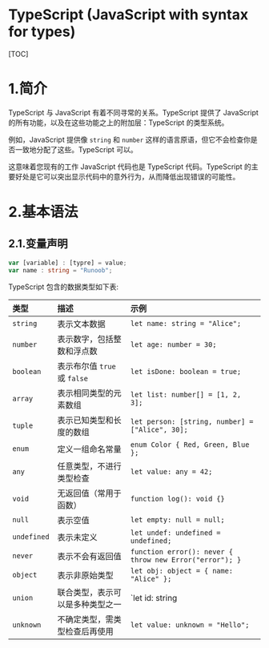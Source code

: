 # TypeScript (JavaScript with syntax for types)



[TOC]

# 1.简介

TypeScript 与 JavaScript 有着不同寻常的关系。TypeScript 提供了 JavaScript 的所有功能，以及在这些功能之上的附加层：TypeScript 的类型系统。

例如，JavaScript 提供像 `string` 和 `number` 这样的语言原语，但它不会检查你是否一致地分配了这些。TypeScript 可以。

这意味着您现有的工作 JavaScript 代码也是 TypeScript 代码。TypeScript 的主要好处是它可以突出显示代码中的意外行为，从而降低出现错误的可能性。



# 2.基本语法



## 2.1.变量声明

```typescript
var [variable] : [typre] = value;
var name : string = "Runoob";
```

TypeScript 包含的数据类型如下表:

| 类型        | 描述                             | 示例                                                    |
| :---------- | :------------------------------- | :------------------------------------------------------ |
| `string`    | 表示文本数据                     | `let name: string = "Alice";`                           |
| `number`    | 表示数字，包括整数和浮点数       | `let age: number = 30;`                                 |
| `boolean`   | 表示布尔值 `true` 或 `false`     | `let isDone: boolean = true;`                           |
| `array`     | 表示相同类型的元素数组           | `let list: number[] = [1, 2, 3];`                       |
| `tuple`     | 表示已知类型和长度的数组         | `let person: [string, number] = ["Alice", 30];`         |
| `enum`      | 定义一组命名常量                 | `enum Color { Red, Green, Blue };`                      |
| `any`       | 任意类型，不进行类型检查         | `let value: any = 42;`                                  |
| `void`      | 无返回值（常用于函数）           | `function log(): void {}`                               |
| `null`      | 表示空值                         | `let empty: null = null;`                               |
| `undefined` | 表示未定义                       | `let undef: undefined = undefined;`                     |
| `never`     | 表示不会有返回值                 | `function error(): never { throw new Error("error"); }` |
| `object`    | 表示非原始类型                   | `let obj: object = { name: "Alice" };`                  |
| `union`     | 联合类型，表示可以是多种类型之一 | `let id: string                                         |
| `unknown`   | 不确定类型，需类型检查后再使用   | `let value: unknown = "Hello";`                         |



